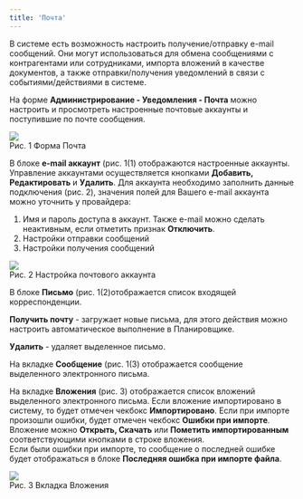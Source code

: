 ```yaml
---
title: 'Почта'
---
```


В системе есть возможность настроить получение/отправку e-mail сообщений. Они могут использоваться для обмена сообщениями с контрагентами или сотрудниками, 
импорта вложений в качестве документов, а также отправки/получения уведомлений в связи с событиями/действиями в системе.

На форме **Администрирование - Уведомления - Почта** можно настроить и просмотреть настроенные почтовые аккаунты и поступившие по почте сообщения.

![](../img/sys_mail1.png)  
Рис. 1 Форма Почта

В блоке **e-mail аккаунт** (рис. 1(1) отображаются настроенные аккаунты. Управление аккаунтами осуществляется 
кнопками **Добавить, Редактировать** и **Удалить**. Для аккаунта необходимо заполнить данные подключения (рис. 2), 
значения полей для Вашего e-mail аккаунта можно уточнить у провайдера:

1. Имя и пароль доступа в аккаунт. Также e-mail можно сделать неактивным, если отметить признак **Отключить**.
2. Настройки отправки сообщений
3. Настройки получения сообщений

![](../img/sys_mail2.png)  
Рис. 2 Настройка почтового аккаунта

В блоке **Письмо** (рис. 1(2)отображается список входящей корреспонденции.

**Получить почту** - загружает новые письма, для этого действия можно настроить автоматическое выполнение в Планировщике.

**Удалить** - удаляет выделенное письмо.

На вкладке **Сообщение** (рис. 1(3) отображается сообщение выделенного электронного письма.

На вкладке **Вложения** (рис. 3) отображается список вложений выделенного электронного письма. 
Если вложение импортировано в систему, то будет отмечен чекбокс **Импортировано**. 
Если при импорте произошли ошибки, будет отмечен чекбокс **Ошибки при импорте**. 
Вложение можно **Открыть, Скачать** или **Пометить импортированным** соответствующими кнопками в строке вложения.  
Если были ошибки при импорте, то сообщение о последней ошибке будет отображаться в блоке **Последняя ошибка при импорте файла**. 

![](../img/sys_mail3.png)  
Рис. 3 Вкладка Вложения  

